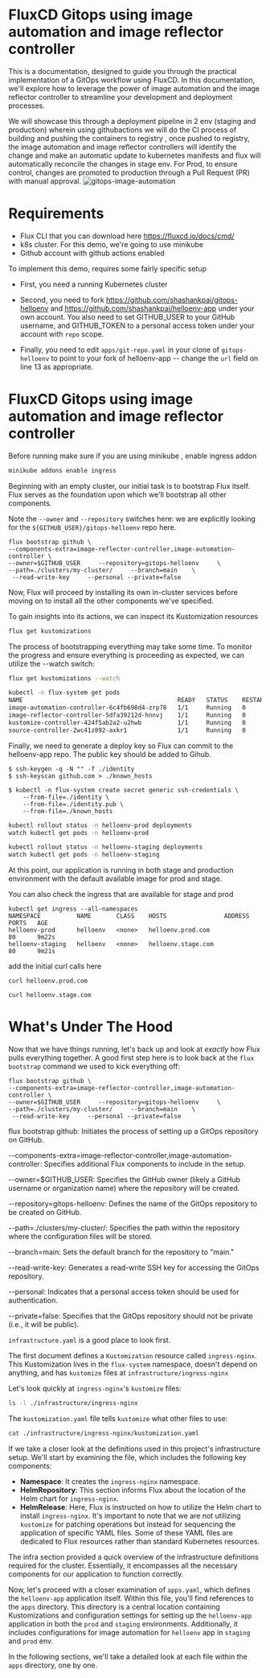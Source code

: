 # FluxCD Gitops using image automation and image reflector controller

This is a documentation, designed to guide you through the practical implementation of a GitOps workflow using FluxCD. In this documentation, we'll explore how to leverage the power of image automation and the image reflector controller to streamline your development and deployment processes.

We will showcase this through a deployment pipeline in 2 env (staging and production) wherein using githubactions we will do the CI process of building and pushing the containers to registry , once pushed to registry, the image automation and image reflector controllers will identify the change and make an automatic update to kubernetes manifests and flux will automatically reconcile the changes in stage env. For Prod, to ensure control, changes are promoted to production through a Pull Request (PR) with manual approval.
![gitops-image-automation](https://github.com/shashankpai/gitops-helloenv/assets/24639491/f54850ab-1d8a-41d7-b197-4d20530f3046)



# Requirements
- Flux CLI that you can download here https://fluxcd.io/docs/cmd/
- k8s cluster. For this demo, we're going to use minikube
- Github account with github actions enabled

To implement this demo, requires some fairly specific setup

- First, you need a running Kubernetes cluster

- Second, you need to fork https://github.com/shashankpai/gitops-helloenv and
  https://github.com/shashankpai/helloenv-app under your own account. You 
  also need to set GITHUB_USER to your GitHub username, and GITHUB_TOKEN to a
  personal access token under your account with `repo` scope.

- Finally, you need to edit `apps/git-repo.yaml` in your clone of
  `gitops-helloenv` to point to your fork of helloenv-app -- change the `url`
  field on line 13 as appropriate.

# FluxCD Gitops using image automation and image reflector controller

Before running make sure if you are using minikube , enable ingress addon

```bash
minikube addons enable ingress
```

Beginning with an empty cluster, our initial task is to bootstrap Flux itself. Flux serves as the foundation upon which we'll bootstrap all other components.

Note the `--owner` and `--repository` switches here: we are explicitly looking
for the `${GITHUB_USER}/gitops-helloenv` repo here.

```
flux bootstrap github \ 
--components-extra=image-reflector-controller,image-automation-controller \
--owner=$GITHUB_USER     --repository=gitops-helloenv     \
--path=./clusters/my-cluster/     --branch=main    \
 --read-write-key     --personal --private=false
```
Now, Flux will proceed by installing its own in-cluster services before moving on to install all the other components we've specified.

To gain insights into its actions, we can inspect its Kustomization resources

```bash
flux get kustomizations
```

The process of bootstrapping everything may take some time. To monitor the progress and ensure everything is proceeding as expected, we can utilize the --watch switch:

```bash
flux get kustomizations --watch
```
```bash
kubectl -n flux-system get pods
NAME                                           READY   STATUS    RESTARTS   AGE
image-automation-controller-6c4fb698d4-zrp78   1/1     Running   0          29s
image-reflector-controller-5dfa39212d-hnnvj    1/1     Running   0          29s
kustomize-controller-424f5ab2a2-u2hwb          1/1     Running   0          29s
source-controller-2wc41z892-axkr1              1/1     Running   0          29s
```
Finally, we need to generate a deploy key so Flux can commit to the helloenv-app repo. The public key should be added to Gihub.

```
$ ssh-keygen -q -N "" -f ./identity
$ ssh-keyscan github.com > ./known_hosts

$ kubectl -n flux-system create secret generic ssh-credentials \
    --from-file=./identity \
    --from-file=./identity.pub \
    --from-file=./known_hosts
```

```bash
kubectl rollout status -n helloenv-prod deployments
watch kubectl get pods -n helloenv-prod

kubectl rollout status -n helloenv-staging deployments
watch kubectl get pods -n helloenv-staging
```
<!-- @clear -->

At this point, our application is running in both stage and production environment with the default available image for prod and stage.

You can also check the ingress that are available for stage and prod 

```
kubectl get ingress --all-namespaces
NAMESPACE          NAME       CLASS    HOSTS                ADDRESS   PORTS   AGE
helloenv-prod      helloenv   <none>   helloenv.prod.com              80      9m22s
helloenv-staging   helloenv   <none>   helloenv.stage.com             80      9m21s
```

add the initial curl calls here 

```
curl helloenv.prod.com

curl helloenv.stage.com
```

# What's Under The Hood

Now that we have things running, let's back up and look at _exactly_ how Flux
pulls everything together. A good first step here is to look back at the `flux
bootstrap` command we used to kick everything off:

```
flux bootstrap github \ 
--components-extra=image-reflector-controller,image-automation-controller \
--owner=$GITHUB_USER     --repository=gitops-helloenv     \
--path=./clusters/my-cluster/     --branch=main    \
 --read-write-key     --personal --private=false
```

flux bootstrap github: Initiates the process of setting up a GitOps repository on GitHub.

--components-extra=image-reflector-controller,image-automation-controller: Specifies additional Flux components to include in the setup.

--owner=$GITHUB_USER: Specifies the GitHub owner (likely a GitHub username or organization name) where the repository will be created.

--repository=gitops-helloenv: Defines the name of the GitOps repository to be created on GitHub.

--path=./clusters/my-cluster/: Specifies the path within the repository where the configuration files will be stored.

--branch=main: Sets the default branch for the repository to "main."

--read-write-key: Generates a read-write SSH key for accessing the GitOps repository.

--personal: Indicates that a personal access token should be used for authentication.

--private=false: Specifies that the GitOps repository should not be private (i.e., it will be public).


`infrastructure.yaml` is a good place to look first.

The first document defines a `Kustomization` resource called `ingress-nginx`.
This Kustomization lives in the `flux-system` namespace, doesn't depend on
anything, and has `kustomize` files at `infrastructure/ingress-nginx`

Let's look quickly at `ingress-nginx`'s `kustomize` files:

```bash
ls -l ./infrastructure/ingress-nginx
```

The `kustomization.yaml` file tells `kustomize` what other files to use:

```bash
cat ./infrastructure/ingress-nginx/kustomization.yaml
```

<!-- @clear -->


If we take a closer look at the definitions used in this project's infrastructure setup. We'll start by examining the file, which includes the following key components:

- **Namespace**: It creates the `ingress-nginx` namespace.
- **HelmRepository**: This section informs Flux about the location of the Helm chart for `ingress-nginx`.
- **HelmRelease**: Here, Flux is instructed on how to utilize the Helm chart to install `ingress-nginx`. It's important to note that we are not utilizing `kustomize` for patching operations but instead for sequencing the application of specific YAML files. Some of these YAML files are dedicated to Flux resources rather than standard Kubernetes resources.

The infra section provided a quick overview of the infrastructure definitions required for the cluster. Essentially, it encompasses all the necessary components for our application to function correctly.

Now, let's proceed with a closer examination of `apps.yaml`, which defines the `helloenv-app` application itself. Within this file, you'll find references to the `apps` directory. This directory is a central location containing Kustomizations and configuration settings for setting up the `helloenv-app` application in both the `prod` and `staging` environments. Additionally, it includes configurations for image automation for `helloenv` app in `staging` and `prod` env. 

In the following sections, we'll take a detailed look at each file within the `apps` directory, one by one.
